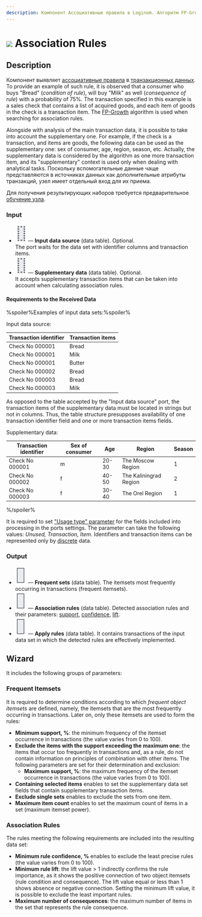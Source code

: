 ```yaml
---
description: Компонент Ассоциативные правила в Loginom. Алгоритм FP-Growth. Предварительное обучение. Пример использования. Минимальная достоверность правила. Минимальный лифт правила. Максимальное число следствий. Мастер настройки.
---
```

# ![ ](./../../images/icons/components/assnrules_default.svg) Association Rules

## Description

Компонент выявляет [ассоциативные правила](https://wiki.loginom.ru/articles/association-rules.html) в [транзакционных данных](https://wiki.loginom.ru/articles/transaction.html). To provide an example of such rule, it is observed that a consumer who buys "Bread" (*condition of rule*), will buy "Milk" as well (*consequence of rule*) with a probability of 75%. The transaction specified in this example is a sales check that contains a list of acquired goods, and each item of goods in the check is a transaction item. The [FP-Growth](https://loginom.ru/blog/fpg) algorithm is used when searching for association rules.

Alongside with analysis of the main transaction data, it is possible to take into account the supplementary one. For example, if the check is a transaction, and items are goods, the following data can be used as the supplementary one: sex of consumer, age, region, season, etc. Actually, the supplementary data is considered by the algorithm as one more transaction item, and its "supplementary" context is used only when dealing with analytical tasks. Поскольку вспомогательные данные чаще представляются в источниках данных как дополнительные атрибуты транзакций, узел имеет отдельный вход для их приема.

Для получения результирующих наборов требуется предварительное [обучение узла](./../../workflow/training-processors.md).

### Input

* ![ ](./../../images/icons/app/node/ports/inputs-optional/table_inactive.svg) — **Input data source** (data table). Optional.<br>
   The port waits for the data set with identifier columns and transaction items.
* ![ ](./../../images/icons/app/node/ports/inputs-optional/table_inactive.svg) — **Supplementary data** (data table). Optional.<br>
   It accepts supplementary transaction items that can be taken into account when calculating association rules.

#### Requirements to the Received Data

%spoiler%Examples of input data sets:%spoiler%

Input data source:

| Transaction identifier | Transaction items |
| -------- | -------- |
| Check No 000001 | Bread |
| Check No 000001 | Milk |
| Check No 000001 | Butter |
| Check No 000002 | Bread |
| Check No 000003 | Bread |
| Check No 000003 | Milk |

As opposed to the table accepted by the "Input data source" port, the transaction items of the supplementary data must be located in strings but not in columns. Thus, the table structure presupposes availability of one transaction identifier field and one or more transaction items fields.

 Supplementary data:

| Transaction identifier | Sex of consumer | Age | Region | Season |
| -------- | -------- | -------- | -------- | -------- |
| Check No 000001 | m | 20-30 | The Moscow Region | 1 |
| Check No 000002 | f | 40-50 | The Kaliningrad Region | 2 |
| Check No 000003 | f | 30-40 | The Orel Region | 1 |

%/spoiler%

It is required to set ["Usage type" parameter](./../../data/datasetfieldfeatures.md) for the fields included into processing in the ports settings. The parameter can take the following values: *Unused, Transaction, Item*. Identifiers and transaction items can be represented only by [discrete](./../../data/datatype.md) data.

### Output

* ![ ](./../../images/icons/app/node/ports/outputs/table_inactive.svg) — **Frequent sets** (data table). The itemsets most frequently occurring in transactions (frequent itemsets).
* ![ ](./../../images/icons/app/node/ports/outputs/table_inactive.svg) — **Association rules** (data table). Detected association rules and their parameters: [support](https://wiki.loginom.ru/articles/association-rule-support.html), [confidence](https://wiki.loginom.ru/articles/rule-confidence.html), [lift](https://wiki.loginom.ru/articles/lift-of-association-rule.html).
* ![ ](./../../images/icons/app/node/ports/outputs/table_inactive.svg) — **Apply rules** (data table). It contains transactions of the input data set in which the detected rules are effectively implemented.

## Wizard

It includes the following groups of parameters:

### Frequent Itemsets

It is required to determine conditions according to which *frequent object itemsets* are defined, namely, the itemsets that are the most frequently occurring in transactions. Later on, only these itemsets are used to form the rules:

* **Minimum support, %**: the minimum frequency of the itemset occurrence in transactions (the value varies from 0 to 100).
* **Exclude the items with the support exceeding the maximum one**: the items that occur too frequently in transactions and, as a rule, do not contain information on principles of combination with other items. The following parameters are set for their determination and exclusion:
   * **Maximum support, %**: the maximum frequency of the itemset occurrence in transactions (the value varies from 0 to 100).
* **Containing selected items** enables to set the supplementary data set fields that contain supplementary transaction items.
* **Exclude single sets** enables to exclude the sets from one item.
* **Maximum item count** enables to set the maximum count of items in a set (maximum itemset power).

### Association Rules

The rules meeting the following requirements are included into the resulting data set:

* **Minimum rule confidence, %** enables to exclude the least precise rules (the value varies from 0 to 100).
* **Minimum rule lift**: the lift value > 1 indirectly confirms the rule importance, as it shows the positive connection of two object itemsets (rule condition and consequence). The lift value equal or less than 1 shows absence or negative connection. Setting the minimum lift value, it is possible to exclude the least important rules.
* **Maximum number of consequences**: the maximum number of items in the set that represents the rule consequence.
